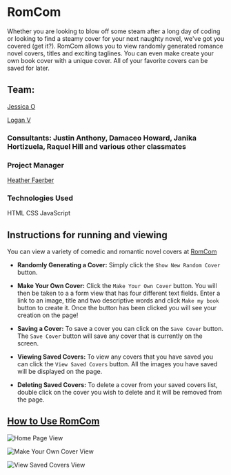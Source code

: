 # RomCom

Whether you are looking to blow off some steam after a long day of coding or looking to find a steamy cover for your next naughty novel, we've got you covered (get it?).  RomCom allows you to view randomly generated romance novel covers, titles and exciting taglines.  You can even make create your own book cover with a unique cover.  All of your favorite covers can be saved for later.


## Team:

[Jessica O](https://github.com/Jorgan612)

[Logan V](https://github.com/Logandv3)



### Consultants: Justin Anthony, Damaceo Howard, Janika Hortizuela, Raquel Hill and various other classmates



### Project Manager

[Heather Faerber](https://github.com/hfaerber)



### Technologies Used 

HTML
CSS
JavaScript 




## Instructions for running and viewing

You can view a variety of comedic and romantic novel covers at [RomCom](https://logandv3.github.io/romcom/) 

* **Randomly Generating a Cover:**  Simply click the `Show New Random Cover` button.


* **Make Your Own Cover:**  Click the `Make Your Own Cover` button.  You will then be taken to a a form view that has four different text fields.  Enter a link to an image, title and two descriptive words and click `Make my book` button to create it.  Once the button has been clicked you will see your creation on the page!


* **Saving a Cover:**  To save a cover you can click on the `Save Cover` button.  The `Save Cover` button will save any cover that is currently on the screen.


* **Viewing Saved Covers:**  To view any covers that you have saved you can click the `View Saved Covers` button.  All the images you have saved will be displayed on the page.


* **Deleting Saved Covers:**  To delete a cover from your saved covers list, double click on the cover you wish to delete and it will be removed from the page.


## [How to Use RomCom](https://youtu.be/zp7RULXeOO8)



![Home Page View](https://user-images.githubusercontent.com/81990507/126189695-089fa489-fad7-45f3-a847-d6b6180fa466.png)

![Make Your Own Cover View](https://user-images.githubusercontent.com/81990507/126189838-d292b182-e9d0-4d2d-9a30-0e6af09383d8.png)

![View Saved Covers View](https://user-images.githubusercontent.com/81990507/126189903-00634fd2-e960-4634-965a-14914d7ce3b1.png)



